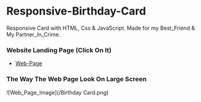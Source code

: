 # Responsive-Birthday-Card
Responsive Card with HTML, Css & JavaScript.
Made for my Best_Friend & My Partner_In_Crime.

### Website Landing Page (Click On It)
* [Web-Page](https://shahzaibfardeen.github.io/Hapie_Bday_Sadu/)

### The Way The Web Page Look On Large Screen 
![Web_Page_Image](/Birthday Card.png)
